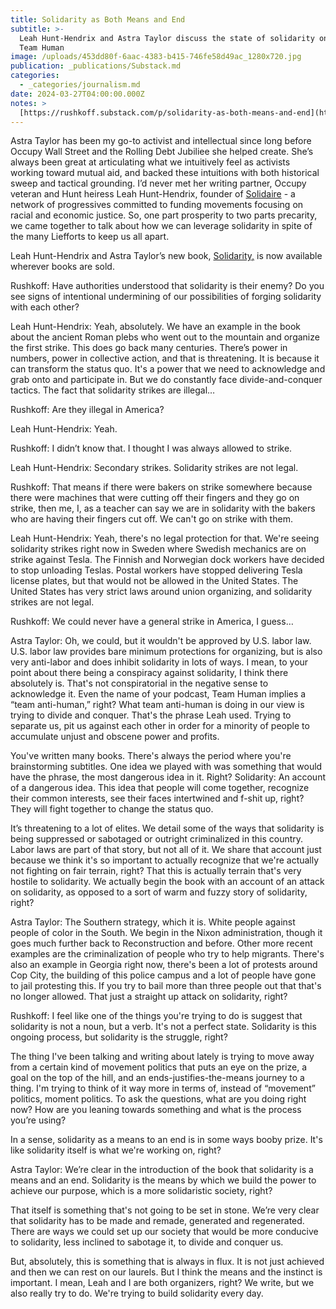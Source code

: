 ```yaml
---
title: Solidarity as Both Means and End
subtitle: >-
  Leah Hunt-Hendrix and Astra Taylor discuss the state of solidarity on a new
  Team Human
image: /uploads/453dd80f-6aac-4383-b415-746fe58d49ac_1280x720.jpg
publication: _publications/Substack.md
categories:
  - _categories/journalism.md
date: 2024-03-27T04:00:00.000Z
notes: >
  [https://rushkoff.substack.com/p/solidarity-as-both-means-and-end](https://rushkoff.substack.com/p/solidarity-as-both-means-and-end)
---
```


Astra Taylor has been my go-to activist and intellectual since long before Occupy Wall Street and the Rolling Debt Jubiliee she helped create. She’s always been great at articulating what we intuitively feel as activists working toward mutual aid, and backed these intuitions with both historical sweep and tactical grounding. I’d never met her writing partner, Occupy veteran and Hunt heiress Leah Hunt-Hendrix, founder of [Solidaire](https://solidairenetwork.org/) - a network of progressives committed to funding movements focusing on racial and economic justice. So, one part prosperity to two parts precarity, we came together to talk about how we can leverage solidarity in spite of the many Liefforts to keep us all apart. 

Leah Hunt-Hendrix and Astra Taylor’s new book, [Solidarity](https://www.penguinrandomhouse.com/books/740355/solidarity-by-leah-hunt-hendrix-and-astra-taylor/)[,](https://www.penguinrandomhouse.com/books/740355/solidarity-by-leah-hunt-hendrix-and-astra-taylor/) is now available wherever books are sold.

Rushkoff:
Have authorities understood that solidarity is their enemy? Do you see signs of intentional undermining of our possibilities of forging solidarity with each other?

Leah Hunt-Hendrix:
Yeah, absolutely. We have an example in the book about the ancient Roman plebs who went out to the mountain and organize the first strike. This does go back many centuries. There’s power in numbers, power in collective action, and that is threatening. It is because it can transform the status quo. It's a power that we need to acknowledge and grab onto and participate in. But we do constantly face divide-and-conquer tactics. The fact that solidarity strikes are illegal…

Rushkoff:
Are they illegal in America?

Leah Hunt-Hendrix:
Yeah.

Rushkoff:
I didn’t know that. I thought I was always allowed to strike.

Leah Hunt-Hendrix:
Secondary strikes. Solidarity strikes are not legal.

Rushkoff:
That means if there were bakers on strike somewhere because there were machines that were cutting off their fingers and they go on strike, then me, I, as a teacher can say we are in solidarity with the bakers who are having their fingers cut off. We can't go on strike with them.

Leah Hunt-Hendrix:
Yeah, there's no legal protection for that. We're seeing solidarity strikes right now in Sweden where Swedish mechanics are on strike against Tesla. The Finnish and Norwegian dock workers have decided to stop unloading Teslas. Postal workers have stopped delivering Tesla license plates, but that would not be allowed in the United States. The United States has very strict laws around union organizing, and solidarity strikes are not legal.

Rushkoff:
We could never have a general strike in America, I guess…

Astra Taylor:
Oh, we could, but it wouldn't be approved by U.S. labor law. U.S. labor law provides bare minimum protections for organizing, but is also very anti-labor and does inhibit solidarity in lots of ways. I mean, to your point about there being a conspiracy against solidarity, I think there absolutely is. That's not conspiratorial in the negative sense to acknowledge it. Even the name of your podcast, Team Human implies a “team anti-human,” right? What team anti-human is doing in our view is trying to divide and conquer. That's the phrase Leah used. Trying to separate us, pit us against each other in order for a minority of people to accumulate unjust and obscene power and profits.

You've written many books. There's always the period where you're brainstorming subtitles. One idea we played with was something that would have the phrase, the most dangerous idea in it. Right? Solidarity: An account of a dangerous idea. This idea that people will come together, recognize their common interests, see their faces intertwined and f-shit up, right? They will fight together to change the status quo.

It’s threatening to a lot of elites. We detail some of the ways that solidarity is being suppressed or sabotaged or outright criminalized in this country. Labor laws are part of that story, but not all of it. We share that account just because we think it's so important to actually recognize that we're actually not fighting on fair terrain, right? That this is actually terrain that's very hostile to solidarity. We actually begin the book with an account of an attack on solidarity, as opposed to a sort of warm and fuzzy story of solidarity, right?

Astra Taylor:
The Southern strategy, which it is. White people against people of color in the South. We begin in the Nixon administration, though it goes much further back to Reconstruction and before. Other more recent examples are the criminalization of people who try to help migrants. There's also an example in Georgia right now, there's been a lot of protests around Cop City, the building of this police campus and a lot of people have gone to jail protesting this. If you try to bail more than three people out that that's no longer allowed. That just a straight up attack on solidarity, right?

Rushkoff:
I feel like one of the things you're trying to do is suggest that solidarity is not a noun, but a verb. It's not a perfect state. Solidarity is this ongoing process, but solidarity is the struggle, right?

The thing I've been talking and writing about lately is trying to move away from a certain kind of movement politics that puts an eye on the prize, a goal on the top of the hill, and an ends-justifies-the-means journey to a thing. I'm trying to think of it way more in terms of, instead of “movement” politics, moment politics. To ask the questions, what are you doing right now? How are you leaning towards something and what is the process you’re using?

In a sense, solidarity as a means to an end is in some ways booby prize. It's like solidarity itself is what we're working on, right?

Astra Taylor:
We’re clear in the introduction of the book that solidarity is a means and an end. Solidarity is the means by which we build the power to achieve our purpose, which is a more solidaristic society, right?

That itself is something that's not going to be set in stone. We’re very clear that solidarity has to be made and remade, generated and regenerated. There are ways we could set up our society that would be more conducive to solidarity, less inclined to sabotage it, to divide and conquer us.

But, absolutely, this is something that is always in flux. It is not just achieved and then we can rest on our laurels. But I think the means and the instinct is important. I mean, Leah and I are both organizers, right? We write, but we also really try to do. We're trying to build solidarity every day.
